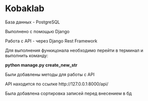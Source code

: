 <h1>Kobaklab</h1>

<div>
  <p>База данных - PostgreSQL</p>
  <p>Выполнено c помощью Django</p>
  <p>Работа с API - через Django Rest Framework</p>
</div>

<div>
  <p>Для выполнения функицонала необходимо перейти в терминал и выполнить команду:</p>
  <p><strong>python manage.py create_new_str</strong></p>
</div>

<div>
  <p>Были добавлены методы для работы с API</p>
  <p>API находится по ссылке http://127.0.0.1:8000/api/</p>
</div>

<div>
  <p>Была добавлена сортировка записей перед внесением в бд</p>
</div>

